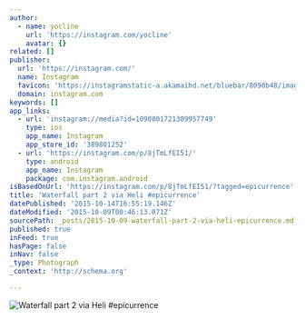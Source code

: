 ```yaml
---
author:
  - name: yocline
    url: 'https://instagram.com/yocline'
    avatar: {}
related: []
publisher:
  url: 'https://instagram.com/'
  name: Instagram
  favicon: 'https://instagramstatic-a.akamaihd.net/bluebar/8090b48/images/ico/favicon.ico'
  domain: instagram.com
keywords: []
app_links:
  - url: 'instagram://media?id=1090801721309957749'
    type: ios
    app_name: Instagram
    app_store_id: '389801252'
  - url: 'https://instagram.com/p/8jTmLfEI51/'
    type: android
    app_name: Instagram
    package: com.instagram.android
isBasedOnUrl: 'https://instagram.com/p/8jTmLfEI51/?tagged=epicurrence'
title: 'Waterfall part 2 via Heli #epicurrence'
datePublished: '2015-10-14T16:55:19.146Z'
dateModified: '2015-10-09T00:46:13.071Z'
sourcePath: _posts/2015-10-09-waterfall-part-2-via-heli-epicurrence.md
published: true
inFeed: true
hasPage: false
inNav: false
_type: Photograph
_context: 'http://schema.org'

---
```

![Waterfall part 2 via Heli &num;epicurrence](https://igcdn-photos-d-a.akamaihd.net/hphotos-ak-xaf1/t51.2885-15/e15/12070686_145664519121035_1546289672_n.jpg)